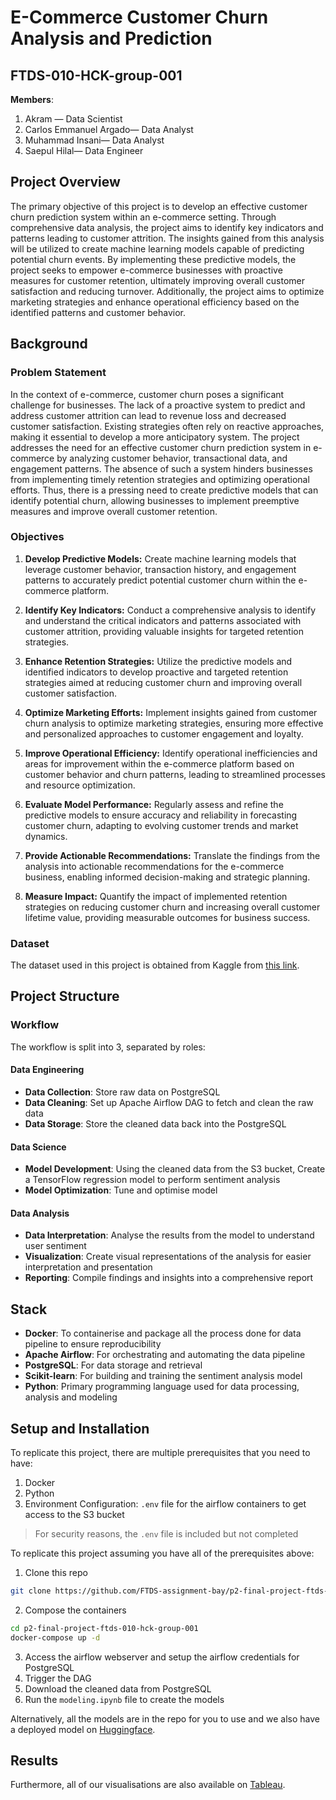 # E-Commerce Customer Churn Analysis and Prediction
## FTDS-010-HCK-group-001
**Members**:
1.  Akram — Data Scientist
2.  Carlos Emmanuel Argado— Data Analyst
3.  Muhammad Insani— Data Analyst
4.  Saepul Hilal— Data Engineer


## Project Overview

The primary objective of this project is to develop an effective customer churn prediction system within an e-commerce setting. Through comprehensive data analysis, the project aims to identify key indicators and patterns leading to customer attrition. The insights gained from this analysis will be utilized to create machine learning models capable of predicting potential churn events. By implementing these predictive models, the project seeks to empower e-commerce businesses with proactive measures for customer retention, ultimately improving overall customer satisfaction and reducing turnover. Additionally, the project aims to optimize marketing strategies and enhance operational efficiency based on the identified patterns and customer behavior.


## Background
### Problem Statement

In the context of e-commerce, customer churn poses a significant challenge for businesses. The lack of a proactive system to predict and address customer attrition can lead to revenue loss and decreased customer satisfaction. Existing strategies often rely on reactive approaches, making it essential to develop a more anticipatory system. The project addresses the need for an effective customer churn prediction system in e-commerce by analyzing customer behavior, transactional data, and engagement patterns. The absence of such a system hinders businesses from implementing timely retention strategies and optimizing operational efforts. Thus, there is a pressing need to create predictive models that can identify potential churn, allowing businesses to implement preemptive measures and improve overall customer retention.


### Objectives

1. **Develop Predictive Models:** Create machine learning models that leverage customer behavior, transaction history, and engagement patterns to accurately predict potential customer churn within the e-commerce platform.

2. **Identify Key Indicators:** Conduct a comprehensive analysis to identify and understand the critical indicators and patterns associated with customer attrition, providing valuable insights for targeted retention strategies.

3. **Enhance Retention Strategies:** Utilize the predictive models and identified indicators to develop proactive and targeted retention strategies aimed at reducing customer churn and improving overall customer satisfaction.

4. **Optimize Marketing Efforts:** Implement insights gained from customer churn analysis to optimize marketing strategies, ensuring more effective and personalized approaches to customer engagement and loyalty.

5. **Improve Operational Efficiency:** Identify operational inefficiencies and areas for improvement within the e-commerce platform based on customer behavior and churn patterns, leading to streamlined processes and resource optimization.

6. **Evaluate Model Performance:** Regularly assess and refine the predictive models to ensure accuracy and reliability in forecasting customer churn, adapting to evolving customer trends and market dynamics.

7. **Provide Actionable Recommendations:** Translate the findings from the analysis into actionable recommendations for the e-commerce business, enabling informed decision-making and strategic planning.

8. **Measure Impact:** Quantify the impact of implemented retention strategies on reducing customer churn and increasing overall customer lifetime value, providing measurable outcomes for business success.
### Dataset
The dataset used in this project is obtained from Kaggle from [this link](https://www.kaggle.com/datasets/ankitverma2010/ecommerce-customer-churn-analysis-and-prediction).


## Project Structure
### Workflow
The workflow is split into 3, separated by roles:
#### Data Engineering
- **Data Collection**: Store raw data on PostgreSQL
- **Data Cleaning**: Set up Apache Airflow DAG to fetch and clean the raw data
- **Data Storage**: Store the cleaned data back into the PostgreSQL

#### Data Science
- **Model Development**: Using the cleaned data from the S3 bucket, Create a TensorFlow regression model to perform sentiment analysis 
- **Model Optimization**: Tune and optimise model

#### Data Analysis
- **Data Interpretation**: Analyse the results from the model to understand user sentiment
- **Visualization**: Create visual representations of the analysis for easier interpretation and presentation
- **Reporting**: Compile findings and insights into a comprehensive report


## Stack
- **Docker**: To containerise and package all the process done for data pipeline to ensure reproducibility
- **Apache Airflow**: For orchestrating and automating the data pipeline
- **PostgreSQL**: For data storage and retrieval
- **Scikit-learn**: For building and training the sentiment analysis model
- **Python**: Primary programming language used for data processing, analysis and modeling


## Setup and Installation
To replicate this project, there are multiple prerequisites that you need to have:
1. Docker
2. Python
3. Environment Configuration: `.env` file for the airflow containers to get access to the S3 bucket
> For security reasons, the `.env` file is included but not completed

To replicate this project assuming you have all of the prerequisites above:
1. Clone this repo
```bash
git clone https://github.com/FTDS-assignment-bay/p2-final-project-ftds-010-hck-group-001.git
```
2. Compose the containers
```bash
cd p2-final-project-ftds-010-hck-group-001
docker-compose up -d
```
3. Access the airflow webserver and setup the airflow credentials for PostgreSQL
4. Trigger the DAG
5. Download the cleaned data from PostgreSQL
6. Run the `modeling.ipynb` file to create the models

Alternatively, all the models are in the repo for you to use and we also have a deployed model on [Huggingface](https://huggingface.co/spaces/Muhamadinsani17/Churn_Prediction).


## Results


Furthermore, all of our visualisations are also available on [Tableau](https://public.tableau.com/app/profile/carlos.argado/viz/final_project_01_17049562541020/final_dashboard?publish=yes).

